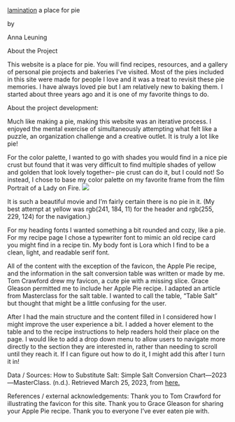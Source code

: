 <a href="https://arllllll.github.io/">lamination</a>
a place for pie

by

Anna Leuning

About the Project

This website is a place for pie. You will find recipes, resources, and a gallery of personal pie projects and bakeries I’ve visited. Most of the pies included in this site were made for people I love and it was a treat to revisit these pie memories. I have always loved pie but I am relatively new to baking them. I started about three years ago and it is one of my favorite things to do. 


About the project development:

Much like making a pie, making this website was an iterative process. I enjoyed the mental exercise of simultaneously attempting what felt like a puzzle, an organization challenge and a creative outlet. It is truly a lot like pie!

For the color palette, I wanted to go with shades you would find in a nice pie crust but found that it was very difficult to find multiple shades of yellow and golden that look lovely together– pie crust can do it, but I could not! So instead, I chose to base my color palette on my favorite frame from the film Portrait of a Lady on Fire. 
<img src=”media/portrait-of-a-lady-on-fire-color-palette.jpg>

It is such a beautiful movie and I’m fairly certain there is no pie in it. (My best attempt at yellow was rgb(241, 184, 11) for the header and rgb(255, 229, 124) for the navigation.)

For my heading fonts I wanted something a bit rounded and cozy, like a pie. For my recipe page I chose a typewriter font to mimic an old recipe card you might find in a recipe tin. My body font is Lora which I find to be a clean, light, and readable serif font. 

All of the content with the exception of the favicon, the Apple Pie recipe, and the information in the salt conversion table was written or made by me. Tom Crawford drew my favicon, a cute pie with a missing slice. Grace Gleason permitted me to include her Apple Pie recipe. I adapted an article from Masterclass for the salt table. I wanted to call the table, “Table Salt” but thought that might be a little confusing for the user.

After I had the main structure and the content filled in I considered how I might improve the user experience a bit. I added a hover element to the table and to the recipe instructions to help readers hold their place on the page. I would like to add a drop down menu to allow users to navigate more directly to the section they are interested in, rather than needing to scroll until they reach it. If I can figure out how to do it, I might add this after I turn it in!

Data / Sources:
How to Substitute Salt: Simple Salt Conversion Chart—2023—MasterClass. (n.d.). Retrieved March 25, 2023, from <a href=”https://www.masterclass.com/articles/salt-conversion-chart” target= “_blank”> here.</a>

References / external acknowledgements:
Thank you to Tom Crawford for illustrating the favicon for this site. Thank you to Grace Gleason for sharing your Apple Pie recipe. Thank you to everyone I’ve ever eaten pie with.


